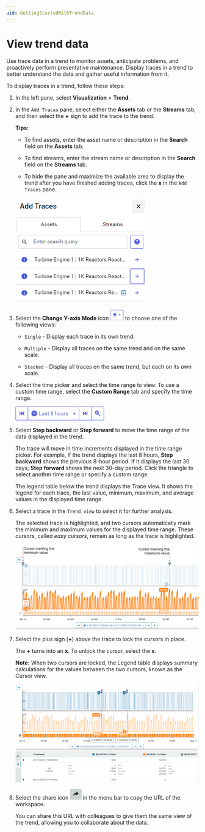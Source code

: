 ```yaml
---
uid: GettingStartedWithTrendData
---
```


# View trend data

Use trace data in a trend to monitor assets, anticipate problems, and proactively perform preventative maintenance. Display traces in a trend to better understand the data and gather useful information from it.

To display traces in a trend, follow these steps:

1. In the left pane, select **Visualization** > **Trend**.
   
1. In the `Add Traces` pane, select either the **Assets** tab or the **Streams** tab, and then select the **+** sign to add the trace to the trend. 

   **Tips:**

     - To find assets, enter the asset name or description in the **Search** field on the **Assets** tab.

     - To find streams, enter the stream name or description in the **Search** field on the **Streams** tab.

     - To hide the pane and maximize the available area to display the trend after you have finished adding traces, click the **x** in the `Add Traces` pane.

    ![Search blade](images/Search_blade_75.png)
   
1. Select the **Change Y-axis Mode** icon ![Trend views icon](images/trend-views-icon.png) to choose one of the following views:

   - `Single` - Display each trace in its own trend.

   - `Multiple` - Display all traces on the same trend and on the same scale.

   - `Stacked` - Display all traces on the same trend, but each on its own scale.
   
1. Select the time picker and select the time range to view. To use a custom time range, select the **Custom Range** tab and specify the time range.

    ![Time picker](images/Time-picker.png)

1. Select **Step backward** or **Step forward** to move the time range of the data displayed in the trend.

   The trace will move in time increments displayed in the time range picker. For example, if the trend displays the last 8 hours, **Step backward** shows the previous 8-hour period. If it displays the last 30 days, **Step forward** shows the next 30-day period. Click the triangle to select another time range or specify a custom range.

   The legend table below the trend displays the Trace view. It shows the legend for each trace, the last value, minimum, maximum, and average values in the displayed time range.

1. Select a trace in the `Trend view` to select it for further analysis.

   The selected trace is highlighted, and two cursors automatically mark the minimum and maximum values for the displayed time range. These cursors, called *easy cursors*, remain as long as the trace is highlighted.

   ![Maximum and minimum cursors](images/Max_min_cursors.png)

1. Select the plus sign (**+**) above the trace to lock the cursors in place.
    
    The **+** turns into an **x**.  To unlock the cursor, select the **x**.

    **Note:** When two cursors are locked, the Legend table displays summary calculations for the values between the two cursors, known as the Cursor view.

    ![Cursor_view](images/Cursor_view.png)

1. Select the share icon ![share trend session icon](images/share-icon.png) in the menu bar to copy the URL of the workspace. 

    You can share this URL with colleagues to give them the same view of the trend, allowing you to collaborate about the data.
